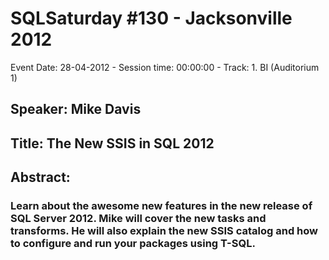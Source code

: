 # SQLSaturday #130 - Jacksonville 2012
Event Date: 28-04-2012 - Session time: 00:00:00 - Track: 1. BI (Auditorium 1)
## Speaker: Mike Davis
## Title: The New SSIS in SQL 2012
## Abstract:
### Learn about the awesome new features in the new release of SQL Server 2012. Mike will cover the new tasks and transforms. He will also explain the new SSIS catalog and how to configure and run your packages using T-SQL.
